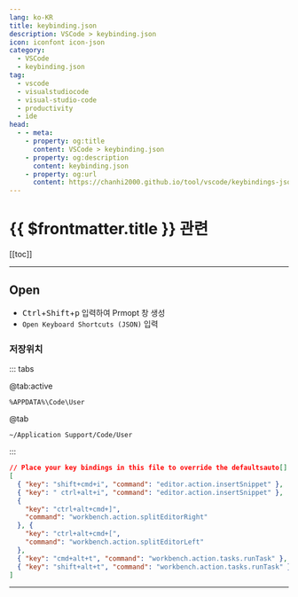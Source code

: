 ```yaml
---
lang: ko-KR
title: keybinding.json
description: VSCode > keybinding.json
icon: iconfont icon-json
category: 
  - VSCode
  - keybinding.json
tag: 
  - vscode
  - visualstudiocode
  - visual-studio-code
  - productivity
  - ide
head:
  - - meta:
    - property: og:title
      content: VSCode > keybinding.json
    - property: og:description
      content: keybinding.json
    - property: og:url
      content: https://chanhi2000.github.io/tool/vscode/keybindings-json.html
---
```


# {{ $frontmatter.title }} 관련

[[toc]]

---

## Open

- <kbd>Ctrl</kbd>+<kbd>Shift</kbd>+<kbd>p</kbd> 입력하여 Prmopt 창 생성
- `Open Keyboard Shortcuts (JSON)` 입력

### <FontIcon icon="fas fa-folder-open"/>저장위치

::: tabs

@tab:active <FontIcon icon="fa-brands fa-windows"/>

```plaintext title="Location"
%APPDATA%\Code\User
```

@tab <FontIcon icon="iconfont icon-macos"/>

```plaintext title="Location"
~/Application Support/Code/User
```

:::

```json :collapsed-lines title="keybindings-json.json"
// Place your key bindings in this file to override the defaultsauto[]
[
  { "key": "shift+cmd+i", "command": "editor.action.insertSnippet" }, 
  { "key": " ctrl+alt+i", "command": "editor.action.insertSnippet" }, 
  {
    "key": "ctrl+alt+cmd+]",
    "command": "workbench.action.splitEditorRight"
  }, {
    "key": "ctrl+alt+cmd+[",
    "command": "workbench.action.splitEditorLeft"
  }, 
  { "key": "cmd+alt+t", "command": "workbench.action.tasks.runTask" },
  { "key": "shift+alt+t", "command": "workbench.action.tasks.runTask" },
]
```

---

<TagLinks />